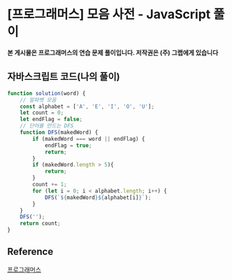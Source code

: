 # [프로그래머스]  모음 사전 - JavaScript 풀이

**본 게시물은 프로그래머스의 연습 문제 풀이입니다. 저작권은 (주) 그랩에게 있습니다**



## 자바스크립트 코드(나의 풀이)

```JavaScript
function solution(word) {
    // 알파벳 모음
    const alphabet = ['A', 'E', 'I', 'O', 'U'];
    let count = 0;
    let endFlag = false;
    // 단어를 만드는 DFS
    function DFS(makedWord) {
        if (makedWord === word || endFlag) {
            endFlag = true;
            return;
        }
        if (makedWord.length > 5){
            return;
        }
        count += 1;
        for (let i = 0; i < alphabet.length; i++) {
            DFS(`${makedWord}${alphabet[i]}`);
        }
    }
    DFS('');
    return count;
}
```



## Reference

[프로그래머스](https://programmers.co.kr)


